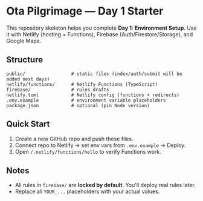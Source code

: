 # Ota Pilgrimage — Day 1 Starter

This repository skeleton helps you complete **Day 1: Environment Setup**.
Use it with Netlify (hosting + Functions), Firebase (Auth/Firestore/Storage), and Google Maps.

## Structure
```
public/                 # static files (index/auth/submit will be added next days)
netlify/functions/      # Netlify Functions (TypeScript)
firebase/               # rules drafts
netlify.toml            # Netlify config (functions + redirects)
.env.example            # environment variable placeholders
package.json            # optional (pin Node version)
```

## Quick Start
1) Create a new GitHub repo and push these files.
2) Connect repo to Netlify → set env vars from `.env.example` → Deploy.
3) Open `/.netlify/functions/hello` to verify Functions work.

## Notes
- All rules in `firebase/` are **locked by default**. You'll deploy real rules later.
- Replace all `YOUR_...` placeholders with your actual values.
